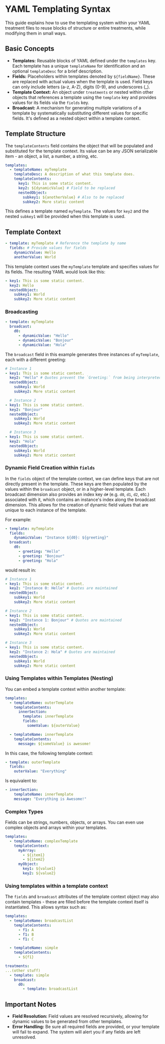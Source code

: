 # YAML Templating Syntax

This guide explains how to use the templating system within your YAML treatment files to reuse blocks of structure or entire treatments, while modifying them in small ways.

## Basic Concepts

- **Templates:** Reusable blocks of YAML defined under the `templates` key. Each template has a unique `templateName` for identification and an optional `templateDesc` for a brief description.
- **Fields:** Placeholders within templates denoted by `${fieldName}`. These are replaced with actual values when the template is used. Field keys can only include letters (a-z, A-Z), digits (0-9), and underscores (\_).
- **Template Context:** An object under `treatments` or nested within other objects that references a template using the `template` key and provides values for its fields via the `fields` key.
- **Broadcast:** A mechanism for generating multiple variations of a template by systematically substituting different values for specific fields. It's defined as a nested object within a template context.

## Template Structure

The `templateContents` field contains the object that will be populated and substituted for the template context. Its value can be any JSON serializable item - an object, a list, a number, a string, etc.

```yaml
templates:
  - templateName: myTemplate
    templateDesc: A description of what this template does.
    templateContents:
      key1: This is some static content.
      key2: ${dynamicValue} # Field to be replaced
      nestedObject:
        subkey1: ${anotherValue} # Also to be replaced
        subkey2: More static content
```

This defines a template named `myTemplate`. The values for `key2` and the nested `subkey1` will be provided when this template is used.

## Template Context

```yaml
- template: myTemplate # Reference the template by name
  fields: # Provide values for fields
    dynamicValue: Hello
    anotherValue: World
```

This template context uses the `myTemplate` template and specifies values for its fields. The resulting YAML would look like this:

```yaml
- key1: This is some static content.
  key2: Hello
  nestedObject:
    subkey1: World
    subkey2: More static content
```

### Broadcasting

```yaml
- template: myTemplate
  broadcast:
    d0:
      - dynamicValue: "Hello"
      - dynamicValue: "Bonjour"
      - dynamicValue: "Hola"
```

The `broadcast` field in this example generates three instances of `myTemplate`, each with a different greeting:

```yaml
# Instance 1
- key1: This is some static content.
  key2: "Hello" # Quotes prevent the `Greeting:` from being interpreted as a YAML identifier
  nestedObject:
    subkey1: World
    subkey2: More static content

  # Instance 2
- key1: This is some static content.
  key2: "Bonjour"
  nestedObject:
    subkey1: World
    subkey2: More static content

  # Instance 3
- key1: This is some static content.
  key2: "Hola"
  nestedObject:
    subkey1: World
    subkey2: More static content
```

### Dynamic Field Creation within `fields`

In the `fields` object of the template context, we can define keys that are not directly present in the template. These keys are then populated by the values within the `broadcast` object, or in a higher-level template. Each broadcast dimension also provides an index key `d#` (e.g. `d0`, `d1`, `d2`, etc.) associated with it, which contains an instance's index along the broadcast dimension. This allows for the creation of dynamic field values that are unique to each instance of the template.

For example:

```yaml
- template: myTemplate
  fields:
    dynamicValue: "Instance ${d0}: ${greeting}"
  broadcast:
    d0:
      - greeting: "Hello"
      - greeting: "Bonjour"
      - greeting: "Hola"
```

would result in:

```yaml
# Instance 1
- key1: This is some static content.
  key2: "Instance 0: Hello" # Quotes are maintained
  nestedObject:
    subkey1: World
    subkey2: More static content

# Instance 2
- key1: This is some static content.
  key2: "Instance 1: Bonjour" # Quotes are maintained
  nestedObject:
    subkey1: World
    subkey2: More static content

# Instance 3
- key1: This is some static content.
  key2: "Instance 2: Hola" # Quotes are maintained
  nestedObject:
    subkey1: World
    subkey2: More static content
```

### Using Templates within Templates (Nesting)

You can embed a template context within another template:

```yaml
templates:
  - templateName: outerTemplate
    templateContents:
      innerSection:
        template: innerTemplate
        fields:
          someValue: ${outerValue}

  - templateName: innerTemplate
    templateContents:
      message: ${someValue} is awesome!
```

In this case, the following template context:

```yaml
- template: outerTemplate
  fields:
    outerValue: "Everything"
```

Is equivalent to:

```yaml
- innerSection:
    templateName: innerTemplate
    message: "Everything is Awesome!"
```

### Complex Types

Fields can be strings, numbers, objects, or arrays. You can even use complex objects and arrays within your templates.

```yaml
templates:
  - templateName: complexTemplate
    templateContext:
      myArray:
        - ${item1}
        - ${item2}
      myObject:
        key1: ${value1}
        key2: ${value2}
```

### Using templates within a template context

The `fields` and `broadcast` attributes of the template context object may also contain templates - these are filled before the template context itself is instantiated. This allows syntax such as:

```yaml
templates:
  - templateName: broadcastList
    templateContents:
      - f1: A
      - f1: B
      - f1: C

  - templateName: simple
    templateContents:
      - ${f1}

treatments:
...(other stuff)
  - template: simple
    broadcast:
      d0:
        - template: broadcastList
```

## Important Notes

- **Field Resolution:** Field values are resolved recursively, allowing for dynamic values to be generated from other templates.
- **Error Handling:** Be sure all required fields are provided, or your template will fail to expand. The system will alert you if any fields are left unresolved.
